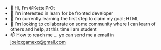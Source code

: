 - 👋 Hi, I’m @KetteiPrOt
- 👀 I’m interested in learn for be fronted developer
- 🌱 I’m currently learning the first step to claim my goal; HTML
- 💞️ I’m looking to collaborate on some community where I can learn of others and help, at this time I am student
- 📫 How to reach me ... yo can send me a email in joelxxgamexx@gmail.com

<!---
KetteiPrOt/KetteiPrOt is a ✨ special ✨ repository because its `README.md` (this file) appears on your GitHub profile.
You can click the Preview link to take a look at your changes.
--->
